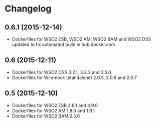 # Changelog

## 0.6.1 (2015-12-14)

- Dockerfiles for WSO2 ESB, WSO2 AM, WSO2 BAM and WSO2 DSS updated to fix automated build in hub.docker.com

## 0.6 (2015-12-11)

- Dockerfiles for WSO2 DSS 3.2.1, 3.2.2 and 3.5.0
- Dockerfiles for Wiremock (standalone) 2.0.5, 2.0.6 and 2.0.7

## 0.5 (2015-12-10)

- Dockerfiles for WSO2 ESB 4.8.1 and 4.9.0
- Dockerfiles for WSO2 AM 1.8.0 and 1.9.1
- Dockerfiles for WSO2 BAM 2.5.0
